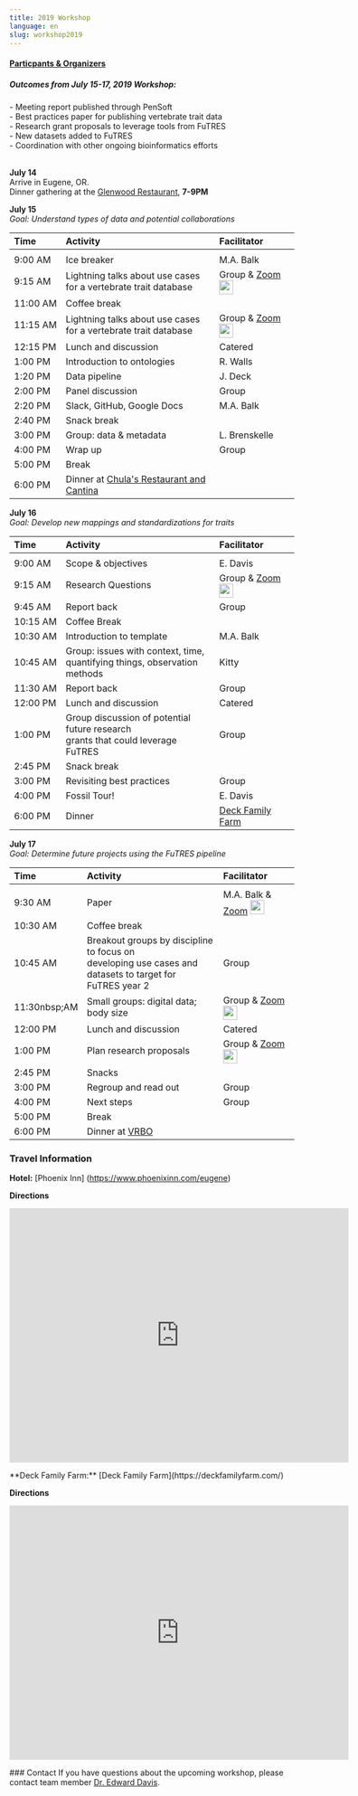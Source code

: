 ```yaml
---
title: 2019 Workshop
language: en
slug: workshop2019
---
```


<h4><a href="https://futres.org/biosketch/">Particpants & Organizers</a></h4>

<h5>Outcomes from July 15-17, 2019 Workshop:</h5>
- Meeting report published through PenSoft<br>
- Best practices paper for publishing vertebrate trait data<br>
- Research grant proposals to leverage tools from FuTRES<br>
- New datasets added to FuTRES<br>
- Coordination with other ongoing bioinformatics efforts<br>
<br>

**July 14**<br>
Arrive in Eugene, OR.<br>
Dinner gathering at the <a href="http://www.glenwoodrestaurants.com">Glenwood Restaurant</a>, <b>7-9PM</b><br>


**July 15**<br>
*Goal: Understand types of data and potential collaborations*

| Time | Activity | Facilitator |
| :--- | :--- | :--- |
| <img width=50/>|<img width=700/>|<img width=250/>|
| 9:00&nbsp;AM | Ice breaker | M.A. Balk |
| 9:15&nbsp;AM | Lightning talks about use cases for a vertebrate trait database | Group & <a href="https://arizona.zoom.us/j/703642783">Zoom</a> <img src="/media/vidicon.jpeg" width="25"> |
| 11:00&nbsp;AM | Coffee break | |
| 11:15&nbsp;AM | Lightning talks about use cases for a vertebrate trait database | Group & <a href="https://arizona.zoom.us/j/703642783">Zoom</a> <img src="/media/vidicon.jpeg" width="25"> |
| 12:15&nbsp;PM | Lunch and discussion | Catered |
| 1:00&nbsp;PM | Introduction to ontologies | R. Walls |
| 1:20&nbsp;PM | Data pipeline | J. Deck |
| 2:00&nbsp;PM | Panel discussion | Group |
| 2:20&nbsp;PM | Slack, GitHub, Google Docs | M.A. Balk |
| 2:40&nbsp;PM | Snack break | |
| 3:00&nbsp;PM | Group: data & metadata | L. Brenskelle |
| 4:00&nbsp;PM | Wrap up | Group |
| 5:00&nbsp;PM | Break ||
| 6:00&nbsp;PM | Dinner at <a href="https://chulas-cantina.com/">Chula's Restaurant and Cantina</a> ||

**July 16**<br>
*Goal: Develop new mappings and standardizations for traits*

| Time | Activity | Facilitator |
| :--- | :--- | :--- |
|<img width=50/>|<img width=700/>|<img width=250/>|
| 9:00&nbsp;AM | Scope & objectives | E. Davis |
| 9:15&nbsp;AM | Research Questions | Group & <a href="https://arizona.zoom.us/j/703642783">Zoom</a> <img src="/media/vidicon.jpeg" width="25"> |
| 9:45&nbsp;AM | Report back | Group |
| 10:15&nbsp;AM | Coffee Break | |
| 10:30&nbsp;AM | Introduction to template | M.A. Balk |
| 10:45&nbsp;AM | Group: issues with context, time, quantifying things, observation methods | Kitty |
| 11:30&nbsp;AM | Report back | Group |
| 12:00&nbsp;PM | Lunch and discussion | Catered |
| 1:00&nbsp;PM | Group discussion of potential future research <br> grants that could leverage FuTRES | Group |
| 2:45&nbsp;PM | Snack break | |
| 3:00&nbsp;PM | Revisiting best practices | Group |
| 4:00&nbsp;PM | Fossil Tour! | E. Davis |
| 6:00&nbsp;PM | Dinner | <a href="https://deckfamilyfarm.com/">Deck Family Farm</a> |


**July 17**<br>
*Goal: Determine future projects using the FuTRES pipeline*

| Time | Activity | Facilitator |
| :--- | :--- | :--- |
| <img width=50/>|<img width=700/>|<img width=250/>|
| 9:30&nbsp;AM | Paper | M.A. Balk & <a href="https://arizona.zoom.us/j/703642783">Zoom</a> <img src="/media/vidicon.jpeg" width="25"> |
| 10:30&nbsp;AM | Coffee break | |
| 10:45&nbsp;AM | Breakout groups by discipline to focus on <br> developing use cases and datasets to target for <br> FuTRES year 2 | Group |
| 11:30nbsp;AM | Small groups: digital data; body size | Group & <a href="https://arizona.zoom.us/j/703642783">Zoom</a> <img src="/media/vidicon.jpeg" width="25">|
| 12:00&nbsp;PM | Lunch and discussion | Catered |
| 1:00&nbsp;PM | Plan research proposals | Group & <a href="https://arizona.zoom.us/j/703642783">Zoom</a> <img src="/media/vidicon.jpeg" width="25"> |
| 2:45&nbsp;PM | Snacks | |
| 3:00&nbsp;PM | Regroup and read out | Group |
| 4:00&nbsp;PM | Next steps | Group |
| 5:00&nbsp;PM | Break ||
| 6:00&nbsp;PM | Dinner at <a href="https://goo.gl/maps/mAzviYZJfwQLLWmw7">VRBO</a> ||


### Travel Information
**Hotel:** [Phoenix Inn] (https://www.phoenixinn.com/eugene)

**Directions**<br>
<iframe src="https://www.google.com/maps/embed?pb=!1m18!1m12!1m3!1d2867.6704790774124!2d-123.08183858483429!3d44.048861934773804!2m3!1f0!2f0!3f0!3m2!1i1024!2i768!4f13.1!3m3!1m2!1s0x54c11e3d99b087c3%3A0xc244865c1730869a!2sPhoenix+Inn+Suites+Eugene!5e0!3m2!1sen!2sus!4v1559322049919!5m2!1sen!2sus" width="600" height="450" frameborder="0" style="border:0" allowfullscreen></iframe>
</p>
<p>
**Deck Family Farm:** [Deck Family Farm](https://deckfamilyfarm.com/)

**Directions**<br>
<iframe src="https://www.google.com/maps/embed?pb=!1m18!1m12!1m3!1d2859.395897250202!2d-123.34815304949865!3d44.21950697900345!2m3!1f0!2f0!3f0!3m2!1i1024!2i768!4f13.1!3m3!1m2!1s0x54c1007cd9f7eb3f%3A0x9981e40e5724792f!2sDeck+Family+Farm!5e0!3m2!1sen!2sus!4v1561058765889!5m2!1sen!2sus" width="600" height="450" frameborder="0" style="border:0" allowfullscreen></iframe>
</p>
### Contact
If you have questions about the upcoming workshop, please contact team member <a href = "mailto: edavis@uoregon.edu">Dr. Edward Davis</a>.

